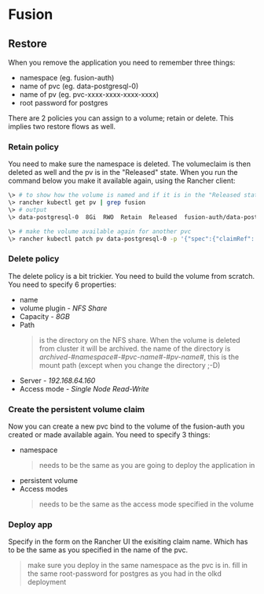 # Fusion

## Restore
When you remove the application you need to remember three things:

- namespace (eg. fusion-auth)
- name of pvc (eg. data-postgresql-0)
- name of pv (eg. pvc-xxxx-xxxx-xxxx-xxxx)
- root password for postgres

There are 2 policies you can assign to a volume; retain or delete. This implies two restore flows as well.

### Retain policy
You need to make sure the namespace is deleted. The volumeclaim is then deleted as well and the pv is in the "Released" state.
When you run the command below you make it available again, using the Rancher client:

```bash
\> # to show how the volume is named and if it is in the "Released state"
\> rancher kubectl get pv | grep fusion
\> # output
\> data-postgresql-0  8Gi  RWO  Retain  Released  fusion-auth/data-postgresql-0  nfs-provisioner-retain  20h

\> # make the volume available again for another pvc
\> rancher kubectl patch pv data-postgresql-0 -p '{"spec":{"claimRef": null}}'
```

### Delete policy
The delete policy is a bit trickier. You need to build the volume from scratch. You need to specify 6 properties:
- name
- volume plugin - *NFS Share*
- Capacity - *8GB*
- Path
  > is the directory on the NFS share. When the volume is deleted from cluster it will be archived.
  > the name of the directory is *archived-#namespace#-#pvc-name#-#pv-name#*, this is the mount path (except when you change the directory ;-D)
- Server - *192.168.64.160*
- Access mode - *Single Node Read-Write*

### Create the persistent volume claim
Now you can create a new pvc bind to the volume of the fusion-auth you created or made available again. You need to specify 3 things: 
- namespace
  > needs to be the same as you are going to deploy the application in
- persistent volume
- Access modes 
  > needs to be the same as the access mode specified in the volume

### Deploy app
Specify in the form on the Rancher UI the exisiting claim name. Which has to be the same as you specified in the name of the pvc. 
> make sure you deploy in the same namespace as the pvc is in.
> fill in the same root-password for postgres as you had in the olkd deployment